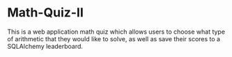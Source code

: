 # Math-Quiz-II
This is a web application math quiz which allows users to choose what type of arithmetic that they would like to solve, as well as save their scores to a SQLAlchemy leaderboard. 
